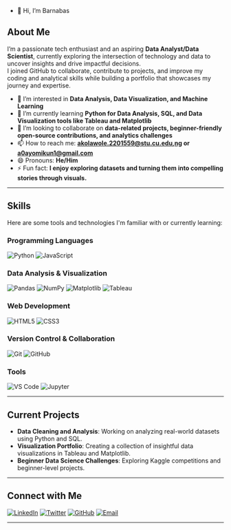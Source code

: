 - 👋 Hi, I’m Barnabas

## About Me

I’m a passionate tech enthusiast and an aspiring **Data Analyst/Data Scientist**, currently exploring the intersection of technology and data to uncover insights and drive impactful decisions.  
I joined GitHub to collaborate, contribute to projects, and improve my coding and analytical skills while building a portfolio that showcases my journey and expertise.

- 👀 I’m interested in **Data Analysis, Data Visualization, and Machine Learning**
- 🌱 I’m currently learning **Python for Data Analysis, SQL, and Data Visualization tools like Tableau and Matplotlib**
- 💞️ I’m looking to collaborate on **data-related projects, beginner-friendly open-source contributions, and analytics challenges**
- 📫 How to reach me: **[akolawole.2201559@stu.cu.edu,ng](mailto:akolawole.2201559@stu.cu.edu.ng) or [a0ayomikun1@gmail.com](mailto:a0ayomikun1@gmail.com)**
- 😄 Pronouns: **He/Him**
- ⚡ Fun fact: **I enjoy exploring datasets and turning them into compelling stories through visuals.**

---

## Skills

Here are some tools and technologies I'm familiar with or currently learning:

### Programming Languages
![Python](https://img.shields.io/badge/Python-3776AB?style=flat&logo=python&logoColor=white)
![JavaScript](https://img.shields.io/badge/JavaScript-F7DF1E?style=flat&logo=javascript&logoColor=black)

### Data Analysis & Visualization
![Pandas](https://img.shields.io/badge/Pandas-150458?style=flat&logo=pandas&logoColor=white)
![NumPy](https://img.shields.io/badge/NumPy-013243?style=flat&logo=numpy&logoColor=white)
![Matplotlib](https://img.shields.io/badge/Matplotlib-0096D6?style=flat&logo=matplotlib&logoColor=white)
![Tableau](https://img.shields.io/badge/Tableau-E97627?style=flat&logo=tableau&logoColor=white)

### Web Development
![HTML5](https://img.shields.io/badge/-HTML5-E34F26?style=flat&logo=html5&logoColor=white)
![CSS3](https://img.shields.io/badge/-CSS3-1572B6?style=flat&logo=css3&logoColor=white)

### Version Control & Collaboration
![Git](https://img.shields.io/badge/Git-F05032?style=flat&logo=git&logoColor=white)
![GitHub](https://img.shields.io/badge/GitHub-181717?style=flat&logo=github&logoColor=white)

### Tools
![VS Code](https://img.shields.io/badge/-VS%20Code-007ACC?style=flat&logo=visual-studio-code&logoColor=white)
![Jupyter](https://img.shields.io/badge/Jupyter-F37626?style=flat&logo=jupyter&logoColor=white)

---

## Current Projects

- **Data Cleaning and Analysis**: Working on analyzing real-world datasets using Python and SQL.
- **Visualization Portfolio**: Creating a collection of insightful data visualizations in Tableau and Matplotlib.
- **Beginner Data Science Challenges**: Exploring Kaggle competitions and beginner-level projects.

---

## Connect with Me

[![LinkedIn](https://img.shields.io/badge/-LinkedIn-0077B5?style=flat&logo=linkedin&logoColor=white)](https://www.linkedin.com/in/ayomikun-kolawole-1679bb308/)
[![Twitter](https://img.shields.io/badge/-Twitter-1DA1F2?style=flat&logo=twitter&logoColor=white)](#)
[![GitHub](https://img.shields.io/badge/-GitHub-181717?style=flat&logo=github&logoColor=white)](https://github.com/yourgithubusername)
[![Email](https://img.shields.io/badge/-Email-D14836?style=flat&logo=gmail&logoColor=white)](mailto:akolawole.2201559@stu.cu.edu.ng)

---
<!---
Dayomikun1/Dayomikun1 is a ✨ special ✨ repository because its `README.md` (this file) appears on your GitHub profile.
You can click the Preview link to take a look at your changes.
--->
